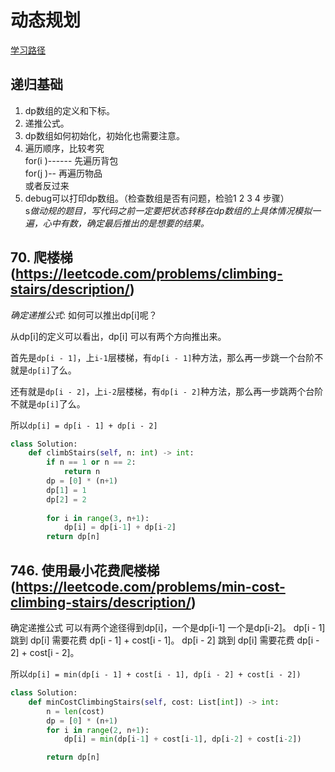 # 动态规划 
[学习路径](pic/image-2.png)
## 递归基础
1. dp数组的定义和下标。
2. 递推公式。
3. dp数组如何初始化，初始化也需要注意。
4. 遍历顺序，比较考究  
for(i )------ 先遍历背包  
for(j )-- 再遍历物品  
或者反过来  
5. debug可以打印dp数组。（检查数组是否有问题，检验1 2 3 4 步骤）  
s*做动规的题目，写代码之前一定要把状态转移在dp数组的上具体情况模拟一遍，心中有数，确定最后推出的是想要的结果。*

## 70. 爬楼梯(https://leetcode.com/problems/climbing-stairs/description/)
*确定递推公式*: 如何可以推出dp[i]呢？

从dp[i]的定义可以看出，dp[i] 可以有两个方向推出来。

首先是`dp[i - 1]`，上`i-1`层楼梯，有`dp[i - 1]`种方法，那么再一步跳一个台阶不就是`dp[i]`了么。

还有就是`dp[i - 2]`，上`i-2`层楼梯，有`dp[i - 2]`种方法，那么再一步跳两个台阶不就是`dp[i]`了么。

所以`dp[i] = dp[i - 1] + dp[i - 2]`

```python
class Solution:
    def climbStairs(self, n: int) -> int:
        if n == 1 or n == 2:
            return n
        dp = [0] * (n+1)
        dp[1] = 1
        dp[2] = 2
        
        for i in range(3, n+1):
            dp[i] = dp[i-1] + dp[i-2]
        return dp[n]
```

## 746. 使用最小花费爬楼梯(https://leetcode.com/problems/min-cost-climbing-stairs/description/)
确定递推公式
可以有两个途径得到dp[i]，一个是dp[i-1] 一个是dp[i-2]。
dp[i - 1] 跳到 dp[i] 需要花费 dp[i - 1] + cost[i - 1]。
dp[i - 2] 跳到 dp[i] 需要花费 dp[i - 2] + cost[i - 2]。  

所以`dp[i] = min(dp[i - 1] + cost[i - 1], dp[i - 2] + cost[i - 2])`

```python
class Solution:
    def minCostClimbingStairs(self, cost: List[int]) -> int:
        n = len(cost)
        dp = [0] * (n+1)
        for i in range(2, n+1):
            dp[i] = min(dp[i-1] + cost[i-1], dp[i-2] + cost[i-2])

        return dp[n]
```